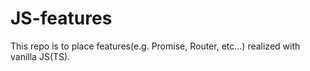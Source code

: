 # JS-features
This repo is to place features(e.g. Promise, Router, etc...) realized with vanilla JS(TS).
